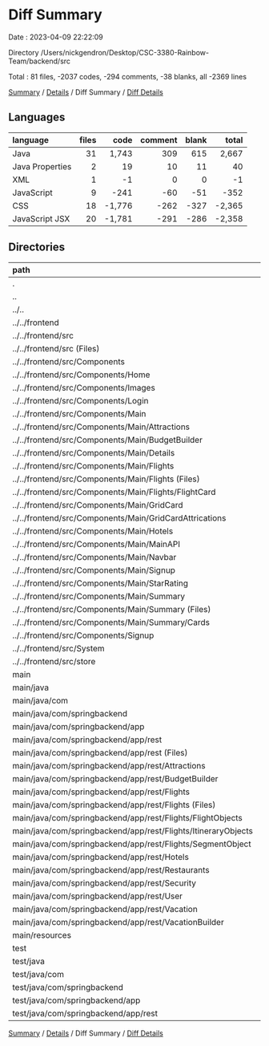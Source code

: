 # Diff Summary

Date : 2023-04-09 22:22:09

Directory /Users/nickgendron/Desktop/CSC-3380-Rainbow-Team/backend/src

Total : 81 files,  -2037 codes, -294 comments, -38 blanks, all -2369 lines

[Summary](results.md) / [Details](details.md) / Diff Summary / [Diff Details](diff-details.md)

## Languages
| language | files | code | comment | blank | total |
| :--- | ---: | ---: | ---: | ---: | ---: |
| Java | 31 | 1,743 | 309 | 615 | 2,667 |
| Java Properties | 2 | 19 | 10 | 11 | 40 |
| XML | 1 | -1 | 0 | 0 | -1 |
| JavaScript | 9 | -241 | -60 | -51 | -352 |
| CSS | 18 | -1,776 | -262 | -327 | -2,365 |
| JavaScript JSX | 20 | -1,781 | -291 | -286 | -2,358 |

## Directories
| path | files | code | comment | blank | total |
| :--- | ---: | ---: | ---: | ---: | ---: |
| . | 81 | -2,037 | -294 | -38 | -2,369 |
| .. | 48 | -3,799 | -613 | -664 | -5,076 |
| ../.. | 48 | -3,799 | -613 | -664 | -5,076 |
| ../../frontend | 48 | -3,799 | -613 | -664 | -5,076 |
| ../../frontend/src | 48 | -3,799 | -613 | -664 | -5,076 |
| ../../frontend/src (Files) | 3 | -137 | -9 | -26 | -172 |
| ../../frontend/src/Components | 42 | -3,612 | -596 | -627 | -4,835 |
| ../../frontend/src/Components/Home | 2 | -208 | -26 | -24 | -258 |
| ../../frontend/src/Components/Images | 1 | -1 | 0 | 0 | -1 |
| ../../frontend/src/Components/Login | 4 | -297 | -47 | -56 | -400 |
| ../../frontend/src/Components/Main | 34 | -3,096 | -523 | -545 | -4,164 |
| ../../frontend/src/Components/Main/Attractions | 2 | -72 | -19 | -14 | -105 |
| ../../frontend/src/Components/Main/BudgetBuilder | 2 | -104 | 0 | -10 | -114 |
| ../../frontend/src/Components/Main/Details | 3 | -417 | -20 | -57 | -494 |
| ../../frontend/src/Components/Main/Flights | 6 | -744 | -100 | -125 | -969 |
| ../../frontend/src/Components/Main/Flights (Files) | 2 | -194 | -23 | -42 | -259 |
| ../../frontend/src/Components/Main/Flights/FlightCard | 4 | -550 | -77 | -83 | -710 |
| ../../frontend/src/Components/Main/GridCard | 2 | -199 | -23 | -35 | -257 |
| ../../frontend/src/Components/Main/GridCardAttrications | 2 | -38 | -1 | -3 | -42 |
| ../../frontend/src/Components/Main/Hotels | 2 | -96 | -20 | -25 | -141 |
| ../../frontend/src/Components/Main/MainAPI | 3 | -134 | -57 | -36 | -227 |
| ../../frontend/src/Components/Main/Navbar | 2 | -189 | -2 | -22 | -213 |
| ../../frontend/src/Components/Main/Signup | 2 | -217 | -61 | -35 | -313 |
| ../../frontend/src/Components/Main/StarRating | 1 | -21 | 0 | -5 | -26 |
| ../../frontend/src/Components/Main/Summary | 7 | -865 | -220 | -178 | -1,263 |
| ../../frontend/src/Components/Main/Summary (Files) | 2 | -292 | -102 | -65 | -459 |
| ../../frontend/src/Components/Main/Summary/Cards | 5 | -573 | -118 | -113 | -804 |
| ../../frontend/src/Components/Signup | 1 | -10 | 0 | -2 | -12 |
| ../../frontend/src/System | 1 | -12 | 0 | -1 | -13 |
| ../../frontend/src/store | 2 | -38 | -8 | -10 | -56 |
| main | 32 | 1,753 | 319 | 621 | 2,693 |
| main/java | 30 | 1,734 | 309 | 610 | 2,653 |
| main/java/com | 30 | 1,734 | 309 | 610 | 2,653 |
| main/java/com/springbackend | 30 | 1,734 | 309 | 610 | 2,653 |
| main/java/com/springbackend/app | 30 | 1,734 | 309 | 610 | 2,653 |
| main/java/com/springbackend/app/rest | 30 | 1,734 | 309 | 610 | 2,653 |
| main/java/com/springbackend/app/rest (Files) | 1 | 15 | 1 | 7 | 23 |
| main/java/com/springbackend/app/rest/Attractions | 3 | 272 | 49 | 93 | 414 |
| main/java/com/springbackend/app/rest/BudgetBuilder | 1 | 34 | 0 | 11 | 45 |
| main/java/com/springbackend/app/rest/Flights | 8 | 494 | 68 | 177 | 739 |
| main/java/com/springbackend/app/rest/Flights (Files) | 2 | 322 | 63 | 121 | 506 |
| main/java/com/springbackend/app/rest/Flights/FlightObjects | 2 | 56 | 2 | 23 | 81 |
| main/java/com/springbackend/app/rest/Flights/ItineraryObjects | 2 | 63 | 3 | 22 | 88 |
| main/java/com/springbackend/app/rest/Flights/SegmentObject | 2 | 53 | 0 | 11 | 64 |
| main/java/com/springbackend/app/rest/Hotels | 3 | 301 | 64 | 114 | 479 |
| main/java/com/springbackend/app/rest/Restaurants | 3 | 227 | 36 | 73 | 336 |
| main/java/com/springbackend/app/rest/Security | 3 | 46 | 35 | 18 | 99 |
| main/java/com/springbackend/app/rest/User | 4 | 100 | 28 | 40 | 168 |
| main/java/com/springbackend/app/rest/Vacation | 3 | 232 | 18 | 69 | 319 |
| main/java/com/springbackend/app/rest/VacationBuilder | 1 | 13 | 10 | 8 | 31 |
| main/resources | 2 | 19 | 10 | 11 | 40 |
| test | 1 | 9 | 0 | 5 | 14 |
| test/java | 1 | 9 | 0 | 5 | 14 |
| test/java/com | 1 | 9 | 0 | 5 | 14 |
| test/java/com/springbackend | 1 | 9 | 0 | 5 | 14 |
| test/java/com/springbackend/app | 1 | 9 | 0 | 5 | 14 |
| test/java/com/springbackend/app/rest | 1 | 9 | 0 | 5 | 14 |

[Summary](results.md) / [Details](details.md) / Diff Summary / [Diff Details](diff-details.md)